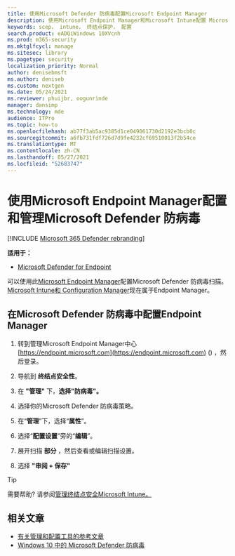 ```yaml
---
title: 使用Microsoft Defender 防病毒配置Microsoft Endpoint Manager
description: 使用Microsoft Endpoint Manager和Microsoft Intune配置 Microsoft Defender AV 和 Endpoint Protection
keywords: scep， intune， 终结点保护， 配置
search.product: eADQiWindows 10XVcnh
ms.prod: m365-security
ms.mktglfcycl: manage
ms.sitesec: library
ms.pagetype: security
localization_priority: Normal
author: denisebmsft
ms.author: deniseb
ms.custom: nextgen
ms.date: 05/24/2021
ms.reviewer: phuijbr, oogunrinde
manager: dansimp
ms.technology: mde
audience: ITPro
ms.topic: how-to
ms.openlocfilehash: ab77f3ab5ac9385d1ce049061730d2192e3bcb0c
ms.sourcegitcommit: a6fb731fdf726d7d9fe4232cf69510013f2b54ce
ms.translationtype: MT
ms.contentlocale: zh-CN
ms.lasthandoff: 05/27/2021
ms.locfileid: "52683747"
---
```

# <a name="use-microsoft-endpoint-manager-to-configure-and-manage-microsoft-defender-antivirus"></a>使用Microsoft Endpoint Manager配置和管理Microsoft Defender 防病毒

[!INCLUDE [Microsoft 365 Defender rebranding](../../includes/microsoft-defender.md)]


**适用于：**

- [Microsoft Defender for Endpoint](/microsoft-365/security/defender-endpoint/)

可以使用此[Microsoft Endpoint Manager](/mem/endpoint-manager-overview)配置Microsoft Defender 防病毒扫描。 [Microsoft Intune](/mem/intune/fundamentals/what-is-intune)[和 Configuration Manager](/mem/configmgr/core/understand/introduction)现在属于Endpoint Manager。  

## <a name="configure-microsoft-defender-antivirus-scans-in-endpoint-manager"></a>在Microsoft Defender 防病毒中配置Endpoint Manager

1. 转到管理Microsoft Endpoint Manager中心 [https://endpoint.microsoft.com](https://endpoint.microsoft.com) () ，然后登录。

2. 导航到 **终结点安全性**。

3. 在 **"管理"** 下，**选择"防病毒"。**

4. 选择你的Microsoft Defender 防病毒策略。 

5. 在“**管理**”下，选择“**属性**”。

6. 选择“**配置设置**”旁的“**编辑**”。

7. 展开扫描 **部分** ，然后查看或编辑扫描设置。

8. 选择 **"审阅 + 保存"**


> [!TIP]
> 需要帮助? 请参阅[管理终结点安全Microsoft Intune。](/mem/intune/protect/endpoint-security)


## <a name="related-articles"></a>相关文章

- [有关管理和配置工具的参考文章](configuration-management-reference-microsoft-defender-antivirus.md)
- [Windows 10 中的 Microsoft Defender 防病毒](microsoft-defender-antivirus-in-windows-10.md)
